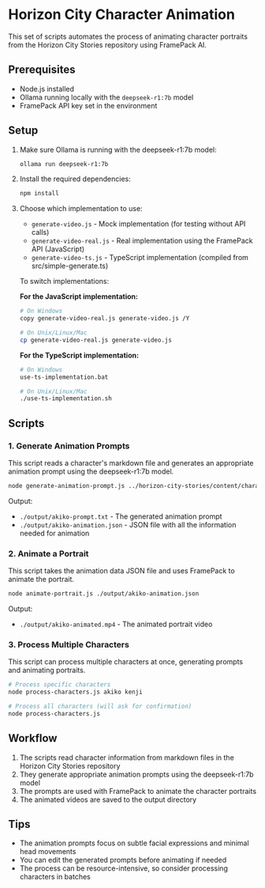 # Horizon City Character Animation

This set of scripts automates the process of animating character portraits from the Horizon City Stories repository using FramePack AI.

## Prerequisites

- Node.js installed
- Ollama running locally with the `deepseek-r1:7b` model
- FramePack API key set in the environment

## Setup

1. Make sure Ollama is running with the deepseek-r1:7b model:
   ```bash
   ollama run deepseek-r1:7b
   ```

2. Install the required dependencies:
   ```bash
   npm install
   ```

3. Choose which implementation to use:
   - `generate-video.js` - Mock implementation (for testing without API calls)
   - `generate-video-real.js` - Real implementation using the FramePack API (JavaScript)
   - `generate-video-ts.js` - TypeScript implementation (compiled from src/simple-generate.ts)

   To switch implementations:

   **For the JavaScript implementation:**
   ```bash
   # On Windows
   copy generate-video-real.js generate-video.js /Y

   # On Unix/Linux/Mac
   cp generate-video-real.js generate-video.js
   ```

   **For the TypeScript implementation:**
   ```bash
   # On Windows
   use-ts-implementation.bat

   # On Unix/Linux/Mac
   ./use-ts-implementation.sh
   ```

## Scripts

### 1. Generate Animation Prompts

This script reads a character's markdown file and generates an appropriate animation prompt using the deepseek-r1:7b model.

```bash
node generate-animation-prompt.js ../horizon-city-stories/content/characters/akiko.md
```

Output:
- `./output/akiko-prompt.txt` - The generated animation prompt
- `./output/akiko-animation.json` - JSON file with all the information needed for animation

### 2. Animate a Portrait

This script takes the animation data JSON file and uses FramePack to animate the portrait.

```bash
node animate-portrait.js ./output/akiko-animation.json
```

Output:
- `./output/akiko-animated.mp4` - The animated portrait video

### 3. Process Multiple Characters

This script can process multiple characters at once, generating prompts and animating portraits.

```bash
# Process specific characters
node process-characters.js akiko kenji

# Process all characters (will ask for confirmation)
node process-characters.js
```

## Workflow

1. The scripts read character information from markdown files in the Horizon City Stories repository
2. They generate appropriate animation prompts using the deepseek-r1:7b model
3. The prompts are used with FramePack to animate the character portraits
4. The animated videos are saved to the output directory

## Tips

- The animation prompts focus on subtle facial expressions and minimal head movements
- You can edit the generated prompts before animating if needed
- The process can be resource-intensive, so consider processing characters in batches
